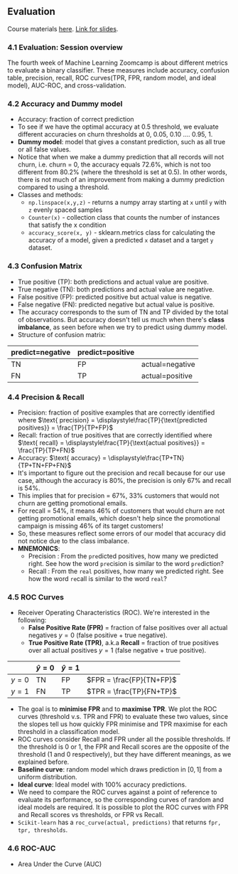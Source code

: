 ## Evaluation
Course materials [here](https://github.com/DataTalksClub/machine-learning-zoomcamp/tree/master/04-evaluation). [Link for slides](https://www.slideshare.net/slideshow/ml-zoomcamp-4-evaluation-metrics-for-classification/250301340).

### 4.1 Evaluation: Session overview
The fourth week of Machine Learning Zoomcamp is about different metrics to evaluate a binary classifier. These measures include accuracy, confusion table, precision, recall, ROC curves(TPR, FPR, random model, and ideal model), AUC-ROC, and cross-validation.

### 4.2 Accuracy and Dummy model
* Accuracy: fraction of correct prediction
* To see if we have the optimal accuracy at 0.5 threshold, we evaluate different accuracies on churn thresholds at 0, 0.05, 0.10 .... 0.95, 1. 
* **Dummy model**: model that gives a constant prediction, such as all true or all false values.
* Notice that when we make a dummy prediction that all records will not churn, i.e. churn = 0, the accuracy equals 72.6%, which is not too different from 80.2% (where the threshold is set at 0.5). In other words, there is not much of an improvement from making a dummy prediction compared to using a threshold.
* Classes and methods:
    * `np.linspace(x,y,z)` - returns a numpy array starting at `x` until `y` with `z` evenly spaced samples
    * `Counter(x)` - collection class that counts the number of instances that satisfy the x condition
    * `accuracy_score(x, y)` - sklearn.metrics class for calculating the accuracy of a model, given a predicted `x` dataset and a target `y` dataset.

### 4.3 Confusion Matrix
* True positive (TP): both predictions and actual value are positive.
* True negative (TN): both predictions and actual value are negative.
* False positive (FP): predicted positive but actual value is negative.
* False negative (FN): predicted negative but actual value is positive.
* The accuracy corresponds to the sum of TN and TP divided by the total of observations. But accuracy doesn't tell us much when there's **class imbalance**, as seen before when we try to predict using dummy model.
* Structure of confusion matrix:

|  predict=negative | predict=positive | |
|----------|----------|-|
| TN | FP | actual=negative |
| FN | TP | actual=positive |

### 4.4 Precision & Recall
* Precision: fraction of positive examples that are correctly identified where $\text{ precision} = \displaystyle\frac{TP}{\text{predicted positives}} = \frac{TP}{TP+FP}$
* Recall: fraction of true positives that are correctly identified where $\text{ recall} = \displaystyle\frac{TP}{\text{actual positives}} = \frac{TP}{TP+FN}$
* Accuracy: $\text{ accuracy} = \displaystyle\frac{TP+TN}{TP+TN+FP+FN}$
* It's important to figure out the precision and recall because for our use case, although the accuracy is 80%, the precision is only 67% and recall is 54%.
* This implies that for precision = 67%, 33% customers that would not churn are getting promotional emails.
* For recall = 54%, it means 46% of customers that would churn are not getting promotional emails, which doesn't help since the promotional campaign is missing 46% of its target customers! 
* So, these measures reflect some errors of our model that accuracy did not notice due to the class imbalance. 
* **MNEMONICS**:
    * Precision : From the `pre`dicted positives, how many we predicted right. See how the word `pre`cision is similar to the word `pre`diction?
    * Recall : From the `real` positives, how many we predicted right. See how the word `re`call is similar to the word `real`?

### 4.5 ROC Curves
* Receiver Operating Characteristics (ROC). We're interested in the following:
    * **False Positive Rate (FPR)** = fraction of false positives over all actual negatives $y=0$ (false positive + true negative).
    * **True Positive Rate (TPR)**, a.k.a **Recall** = fraction of true positives over all actual positives $y=1$ (false negative + true positive).

| |  $\hat{y}=0$ | $\hat{y}=1$ | |
|-|----------|----------|-|
| $y=0$ | TN | FP | $FPR = \frac{FP}{TN+FP}$ |
| $y=1$ | FN | TP | $TPR = \frac{TP}{FN+TP}$ |

* The goal is to **minimise FPR** and to **maximise TPR**. We plot the ROC curves (threshold v.s. TPR and FPR) to evaluate these two values, since the slopes tell us how quickly FPR minimise and TPR maximise for each threshold in a classification model.
* ROC curves consider Recall and FPR under all the possible thresholds. If the threshold is 0 or 1, the FPR and Recall scores are the opposite of the threshold (1 and 0 respectively), but they have different meanings, as we explained before.
* **Baseline curve**: random model which draws prediction in $[0,1]$ from a uniform distribution.
* **Ideal curve**: Ideal model with 100% accuracy predictions.
* We need to compare the ROC curves against a point of reference to evaluate its performance, so the corresponding curves of random and ideal models are required. It is possible to plot the ROC curves with FPR and Recall scores vs thresholds, or FPR vs Recall.
* `Scikit-learn` has a `roc_curve(actual, predictions)` that returns `fpr, tpr, thresholds`.

### 4.6 ROC-AUC
* Area Under the Curve (AUC)

